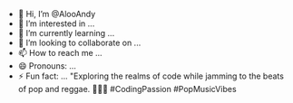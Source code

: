 - 👋 Hi, I’m @AlooAndy
- 👀 I’m interested in ...
- 🌱 I’m currently learning ...
- 💞️ I’m looking to collaborate on ...
- 📫 How to reach me ...
- 😄 Pronouns: ...
- ⚡ Fun fact: ...
"Exploring the realms of code while jamming to the beats of pop and reggae. 🚀🎶✨ #CodingPassion #PopMusicVibes
